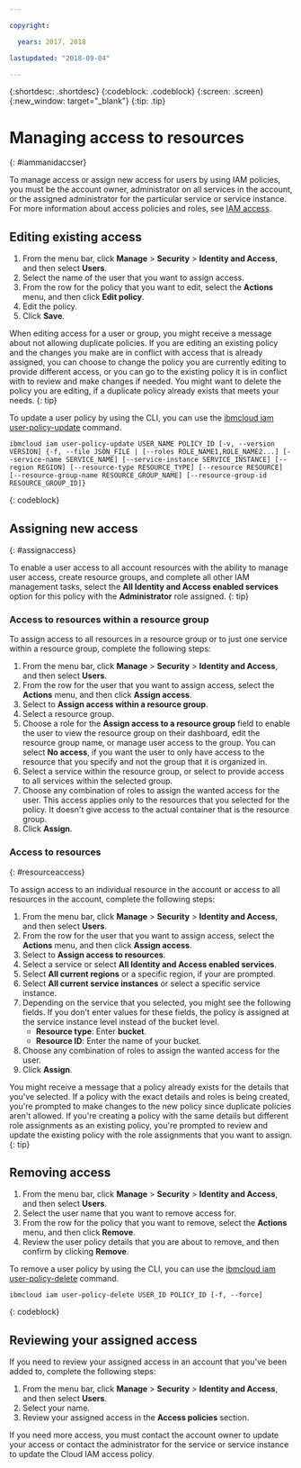 ```yaml
---

copyright:

  years: 2017, 2018

lastupdated: "2018-09-04"

---
```


{:shortdesc: .shortdesc}
{:codeblock: .codeblock}
{:screen: .screen}
{:new_window: target="_blank"}
{:tip: .tip}

# Managing access to resources
{: #iammanidaccser}

To manage access or assign new access for users by using IAM policies, you must be the account owner, administrator on all services in the account, or the assigned administrator for the particular service or service instance. For more information about access policies and roles, see [IAM access](/docs/iam/users_roles.html).

## Editing existing access

1. From the menu bar, click **Manage** &gt; **Security** &gt; **Identity and Access**, and then select **Users**.
2. Select the name of the user that you want to assign access.
3. From the row for the policy that you want to edit, select the **Actions** menu, and then click **Edit policy**.
4. Edit the policy.
5. Click **Save**.

When editing access for a user or group, you might receive a message about not allowing duplicate policies. If you are editing an existing policy and the changes you make are in conflict with access that is already assigned, you can choose to change the policy you are currently editing to provide different access, or you can go to the existing policy it is in conflict with to review and make changes if needed. You might want to delete the policy you are editing, if a duplicate policy already exists that meets your needs.
{: tip}

To update a user policy by using the CLI, you can use the [ibmcloud iam user-policy-update](/docs/cli/reference/ibmcloud/cli_api_policy.html#ibmcloud_iam_user_policy_update) command.
```
ibmcloud iam user-policy-update USER_NAME POLICY_ID [-v, --version VERSION] {-f, --file JSON_FILE | [--roles ROLE_NAME1,ROLE_NAME2...] [--service-name SERVICE_NAME] [--service-instance SERVICE_INSTANCE] [--region REGION] [--resource-type RESOURCE_TYPE] [--resource RESOURCE] [--resource-group-name RESOURCE_GROUP_NAME] [--resource-group-id RESOURCE_GROUP_ID]}
```
{: codeblock}

## Assigning new access
{: #assignaccess}

To enable a user access to all account resources with the ability to manage user access, create resource groups, and complete all other IAM management tasks, select the **All Identity and Access enabled services** option for this policy with the **Administrator** role assigned.
{: tip}

### Access to resources within a resource group 

To assign access to all resources in a resource group or to just one service within a resource group, complete the following steps:

1. From the menu bar, click **Manage** &gt; **Security** &gt; **Identity and Access**, and then select **Users**.
2. From the row for the user that you want to assign access, select the **Actions** menu, and then click **Assign access**.
3. Select to **Assign access within a resource group**.
4. Select a resource group.
5. Choose a role for the **Assign access to a resource group** field to enable the user to view the resource group on their dashboard, edit the resource group name, or manage user access to the group. You can select **No access**, if you want the user to only have access to the resource that you specify and not the group that it is organized in.
6. Select a service within the resource group, or select to provide access to all services within the selected group.
7. Choose any combination of roles to assign the wanted access for the user. This access applies only to the resources that you selected for the policy. It doesn't give access to the actual container that is the resource group.
8. Click **Assign**.

### Access to resources
{: #resourceaccess}

To assign access to an individual resource in the account or access to all resources in the account, complete the following steps: 

1. From the menu bar, click **Manage** &gt; **Security** &gt; **Identity and Access**, and then select **Users**.
2. From the row for the user that you want to assign access, select the **Actions** menu, and then click **Assign access**.
3. Select to **Assign access to resources**.
4. Select a service or select **All Identity and Access enabled services**.
5. Select **All current regions** or a specific region, if your are prompted. 
6. Select **All current service instances** or select a specific service instance.
7. Depending on the service that you selected, you might see the following fields. If you don't enter values for these fields, the policy is assigned at the service instance level instead of the bucket level. 
    * **Resource type**: Enter **bucket**.
    * **Resource ID**: Enter the name of your bucket.
8. Choose any combination of roles to assign the wanted access for the user.
9. Click **Assign**.

You might receive a message that a policy already exists for the details that you've selected. If a policy with the exact details and roles is being created, you're prompted to make changes to the new policy since duplicate policies aren't allowed. If you're creating a policy with the same details but different role assignments as an existing policy, you're prompted to review and update the existing policy with the role assignments that you want to assign.
{: tip}




## Removing access

1. From the menu bar, click **Manage** &gt; **Security** &gt; **Identity and Access**, and then select **Users**.
2. Select the user name that you want to remove access for.
3. From the row for the policy that you want to remove, select the **Actions** menu, and then click **Remove**.
4. Review the user policy details that you are about to remove, and then confirm by clicking **Remove**.

To remove a user policy by using the CLI, you can use the [ibmcloud iam user-policy-delete](/docs/cli/reference/ibmcloud/cli_api_policy.html#ibmcloud_iam_user_policy_delete) command.
```
ibmcloud iam user-policy-delete USER_ID POLICY_ID [-f, --force]
```
{: codeblock}

## Reviewing your assigned access

If you need to review your assigned access in an account that you've been added to, complete the following steps:

1. From the menu bar, click **Manage** &gt; **Security** &gt; **Identity and Access**, and then select **Users**.
2. Select your name.
3. Review your assigned access in the **Access policies** section.

If you need more access, you must contact the account owner to update your access or contact the administrator for the service or service instance to update the Cloud IAM access policy.
